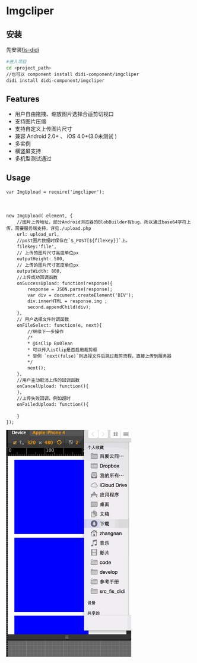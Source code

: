 # Imgcliper


## 安装

先安装[fis-didi](https://github.com/webzhangnan/fis-didi)

```bash
#进入项目
cd <project_path>
//也可以 component install didi-component/imgcliper 
didi install didi-component/imgcliper
```



## Features

- 用户自由拖拽、缩放图片选择合适剪切视口
- 支持图片压缩
- 支持自定义上传图片尺寸
- 兼容 Android 2.0+ 、 iOS 4.0+(3.0未测试	)
- 多实例
- 横竖屏支持
- 多机型测试通过


## Usage

```
var ImgUpload = require('imgcliper');



new ImgUpload( element, {
	//图片上传地址，部分Android浏览器的BlobBuilder有bug，所以通过base64字符上传，需要服务端支持，详见./upload.php
	url: upload_url,
	//post图片数据时保存在`$_POST[${filekey}]`上。
	filekey:'file',
	// 上传的图片尺寸高度单位px
	outputHeight: 500,
	// 上传的图片尺寸宽度单位px
	outputWidth: 800,
	//上传成功回调函数
	onSuccessUpload: function(response){
		response = JSON.parse(response);
		var div = document.createElement('DIV');
		div.innerHTML = response.img ;
		second.appendChild(div);
	},
	// 用户选择文件时调函数
	onFileSelect: function(e, next){
		//继续下一步操作
		/*
		* @isClip Bo0lean
		* 可以传入isClip是否启用裁剪框
		* 举例 `next(false)`则选择文件后跳过裁剪流程，直接上传到服务器
		*/
		next();
	},
	//用户主动取消上传的回调函数
	onCancelUpload: function(){
	},
	//上传失败回调，例如超时
	onFailedUpload: function(){
		
	}
});

```


![图片演示](./2.gif)